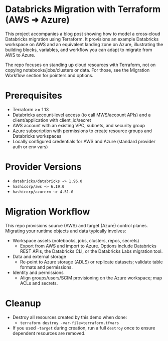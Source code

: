 # Databricks Migration with Terraform (AWS ➜ Azure)

This project accompanies a blog post showing how to model a cross‑cloud Databricks migration using Terraform. It provisions an example Databricks workspace on AWS and an equivalent landing zone on Azure, illustrating the building blocks, variables, and workflow you can adapt to migrate from AWS to Azure.

The repo focuses on standing up cloud resources with Terraform, not on copying notebooks/jobs/clusters or data. For those, see the Migration Workflow section for pointers and options.

# Prerequisites
- Terraform >= 1.13
- Databricks account‑level access (to call MWS/account APIs) and a client/application with client_id/secret
- AWS account with an existing VPC, subnets, and security group
- Azure subscription with permissions to create resource groups and Databricks workspaces
- Locally configured credentials for AWS and Azure (standard provider auth or env vars)

# Provider Versions
- `databricks/databricks ~> 1.96.0`
- `hashicorp/aws ~> 6.19.0`
- `hashicorp/azurerm ~> 4.51.0`

# Migration Workflow
This repo provisions source (AWS) and target (Azure) control planes. Migrating your runtime objects and data typically involves:
- Workspace assets (notebooks, jobs, clusters, repos, secrets)
  - Export from AWS and import to Azure. Options include Databricks REST APIs, the Databricks CLI, or the Databricks Labs migration tool.
- Data and external storage
  - Re‑point to Azure storage (ADLS) or replicate datasets; validate table formats and permissions.
- Identity and permissions
  - Align groups/users/SCIM provisioning on the Azure workspace; map ACLs and secrets.

# Cleanup
- Destroy all resources created by this demo when done:
  - `terraform destroy -var-file=terraform.tfvars`
- If you used `-target` during creation, run a full `destroy` once to ensure dependent resources are removed.